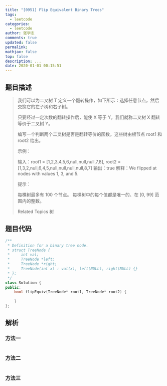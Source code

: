 ```yaml
---
title: "[0951] Flip Equivalent Binary Trees"
tags:
  - leetcode
categories:
  - leetcode
author: 张学志
comments: true
updated: false
permalink:
mathjax: false
top: false
description: ...
date: 2020-01-01 00:15:51
---
```


## 题目描述

> 我们可以为二叉树 T 定义一个翻转操作，如下所示：选择任意节点，然后交换它的左子树和右子树。 
> 
> 只要经过一定次数的翻转操作后，能使 X 等于 Y，我们就称二叉树 X 翻转等价于二叉树 Y。 
> 
> 编写一个判断两个二叉树是否是翻转等价的函数。这些树由根节点 root1 和 root2 给出。 
> 
> 
> 
> 示例： 
> 
> 输入：root1 = [1,2,3,4,5,6,null,null,null,7,8], root2 = [1,3,2,null,6,4,5,null,null,null,null,8,7]
> 输出：true
> 解释：We flipped at nodes with values 1, 3, and 5.
> 
> 
> 
> 
> 
> 提示： 
> 
> 
> 每棵树最多有 100 个节点。 
> 每棵树中的每个值都是唯一的、在 [0, 99] 范围内的整数。 
> 
> 
> 
> Related Topics 树

## 题目代码

```cpp
/**
 * Definition for a binary tree node.
 * struct TreeNode {
 *     int val;
 *     TreeNode *left;
 *     TreeNode *right;
 *     TreeNode(int x) : val(x), left(NULL), right(NULL) {}
 * };
 */
class Solution {
public:
    bool flipEquiv(TreeNode* root1, TreeNode* root2) {
        
    }
};
```

## 解析

### 方法一

```cpp

```

### 方法二

```cpp

```

### 方法三

```cpp

```

